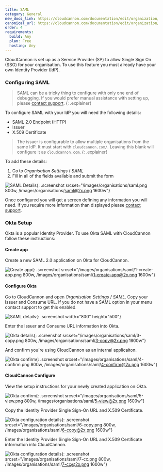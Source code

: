 ```yaml
---
title: SAML
category: General
new_docs_link: https://cloudcannon.com/documentation/edit/organization/saml/
canonical_url: https://cloudcannon.com/documentation/edit/organization/saml/
order: 4
requirements:
  build: Any
  plan: Free
  hosting: Any
---
```


CloudCannon is set up as a Service Provider (SP) to allow Single Sign On (SSO) for your organisation. To use this feature you must already have your own Identity Provider (IdP).

### Configuring SAML

> SAML can be a tricky thing to configure with only one end of debugging. If you would prefer manual assistance with setting up, please [contact support](mailto:support@cloudcannon.com).
{: .explainer}

To configure SAML with your IdP you will need the following details:

* SAML 2.0 Endpoint (HTTP)
* Issuer
* X.509 Certificate

> The issuer is configurable to allow multiple organisations from the same IdP. It must start with `cloudcannon.com/`. Leaving this blank will configure it as `cloudcannon.com`.
{: .explainer}

To add these details:

1. Go to *Organisation Settings* / *SAML*
2. Fill in all of the fields available and submit the form

![SAML Details](/images/organisations/saml.png){: .screenshot srcset="/images/organisations/saml.png 800w, /images/organisations/saml@2x.png 1600w"}

Once configured you will get a screen defining any information you will need. If you require more information than displayed please [contact support](mailto:support@cloudcannon.com).

### Okta Setup

Okta is a popular Identity Provider. To use Okta SAML with CloudCannon follow these instructions:

#### Create app

Create a new SAML 2.0 application on Okta for CloudCannon.

![Create app](/images/organisations/saml/1-create-app.png){: .screenshot srcset="/images/organisations/saml/1-create-app.png 800w, /images/organisations/saml/1-create-app@2x.png 1600w"}

#### Configure Okta

Go to CloudCannon and open *Organisation Settings* / *SAML*. Copy your Issuer and Consume URL. If you do not have a SAML option in your menu contact support to get this enabled.

![SAML details](/images/organisations/saml.png){: .screenshot width="800" height="500"}

Enter the Issuer and Consume URL information into Okta.

![Okta details](/images/organisations/saml/3-copy.png){: .screenshot srcset="/images/organisations/saml/3-copy.png 800w, /images/organisations/saml/3-copy@2x.png 1600w"}

And confirm you're using CloudCannon as an internal applicaiton.

![Okta confirm](/images/organisations/saml/4-confirm.png){: .screenshot srcset="/images/organisations/saml/4-confirm.png 800w, /images/organisations/saml/4-confirm@2x.png 1600w"}

#### CloudCannon Configure

View the setup instructions for your newly created application on Okta.

![Okta confirm](/images/organisations/saml/5-view.png){: .screenshot srcset="/images/organisations/saml/5-view.png 800w, /images/organisations/saml/5-view@2x.png 1600w"}

Copy the Identity Provider Single Sign-On URL and X.509 Certificate.

![Okta configuration details](/images/organisations/saml/6-copy.png){: .screenshot srcset="/images/organisations/saml/6-copy.png 800w, /images/organisations/saml/6-copy@2x.png 1600w"}

Enter the Identity Provider Single Sign-On URL and X.509 Certificate information into CloudCannon.

![Okta configuration details](/images/organisations/saml/7-cc.png){: .screenshot srcset="/images/organisations/saml/7-cc.png 800w, /images/organisations/saml/7-cc@2x.png 1600w"}